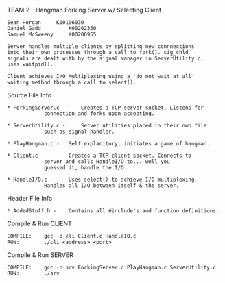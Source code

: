 TEAM 2 - Hangman Forking Server w/ Selecting Client
	
	Sean Horgan		K00196030
	Daniel Gadd 		K00202350
	Samuel McSweeny 	K00200955

	Server handles multiple clients by splitting new connnections
	into their own processes through a call to fork(). sig_chld
	signals are dealt with by the signal manager in ServerUtility.c,
	uses waitpid().

	Client achieves I/O Multiplexing using a 'do not wait at all'
	waiting method through a call to select().

Source File Info

	* ForkingServer.c - 	Creates a TCP server socket. Listens for 
				connection and forks upon accepting.

	* ServerUtility.c - 	Server utilities placed in their own file
				such as signal handler.

	* PlayHangman.c -	Self explanitory, initiates a game of hangman.

	* Client.c - 		Creates a TCP client socket. Connects to
				server and calls HandleI/O to... well you
				guessed it, handle the I/O.

	* HandleI/O.c - 	Uses select() to achieve I/O multiplexing.
				Handles all I/O between itself & the server.

Header File Info
	
	* AddedStuff.h - 	Contains all #include's and function definitions.

Compile & Run CLIENT

	COMPILE:	gcc -o cli Client.c HandleIO.c
	RUN:		./cli <address> <port>


Compile & Run SERVER


	COMPILE: 	gcc -o srv ForkingServer.c PlayHangman.c ServerUtility.c
	RUN:		./srv

